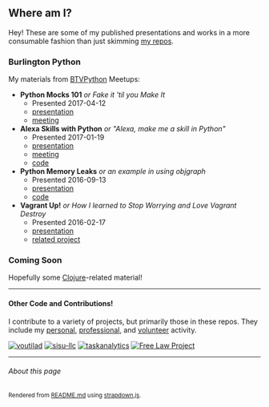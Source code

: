 ## Where am I?
Hey! These are some of my published presentations and works in a more consumable
fashion than just skimming [my repos](https://github.com/voutilad).

### Burlington Python
My materials from [BTVPython](https://www.meetup.com/btvpython/) Meetups:

* **Python Mocks 101** _or Fake it 'til you Make It_
  * Presented 2017-04-12
  * [presentation](python-mocks/Python%20Mocks/index.html)
  * [meeting](https://www.meetup.com/btvpython/events/237901028/)
* **Alexa Skills with Python** _or "Alexa, make me a skill in Python"_
  * Presented 2017-01-19
  * [presentation](alexa-btvpython/Alexa%20Skills%20in%20Python/index.html)
  * [meeting](https://www.meetup.com/btvpython/events/236830515/)
  * [code](https://github.com/voutilad/alexa-btvpython)
* **Python Memory Leaks** _or an example in using objgraph_
  * Presented 2016-09-13
  * [presentation](objgraph-demo/presentation/Meetup%20-%20Python%20Memory%20Leaks/index.html)
  * [code](https://github.com/voutilad/meetups/tree/master/objgraph-demo)
* **Vagrant Up!** _or How I learned to Stop Worrying and Love Vagrant Destroy_
  * Presented 2016-02-17
  * [presentation](vagrant/presentation/index.html)
  * [related project](https://github.com/freelawproject/freelawmachine)


### Coming Soon
Hopefully some [Clojure](https://clojure.org)-related material!

---

#### Other Code and Contributions!
I contribute to a variety of projects, but primarily those in these repos. They
include my [personal](https://github.com/voutilad), [professional](https://sisu.io),
and [volunteer](https://free.law) activity.

[![voutilad](https://avatars0.githubusercontent.com/u/9891346?v=3&s=84 "profile")](https://github.com/voutilad)
[![sisu-llc](https://avatars3.githubusercontent.com/u/16563781?v=3&s=84 "profile")](https://github.com/sisu-llc)
[![taskanalytics](https://avatars0.githubusercontent.com/u/16912153?v=3&s=84 "profile")](https://taskanalytics.com)
[![Free Law Project](https://avatars0.githubusercontent.com/u/6012898?v=3&s=84 "profile")](https://github.com/freelawproject)

---

###### About this page
<sub>Rendered from [README.md](README.md) using [strapdown.js](https://strapdown.js).</sub>
